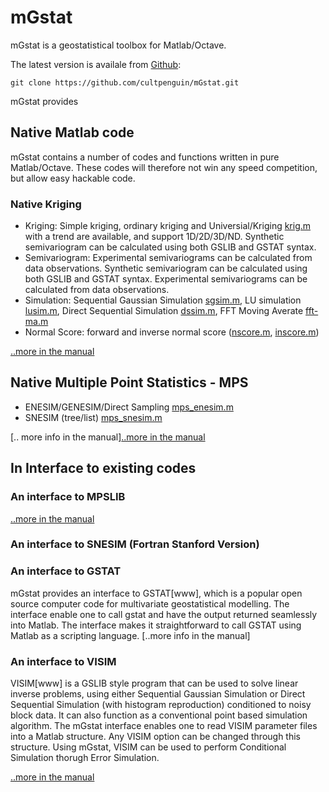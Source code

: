 # mGstat
mGstat is a geostatistical toolbox for Matlab/Octave.

The latest version is availale from [Github](https://github.com/cultpenguin/mGstat):

    git clone https://github.com/cultpenguin/mGstat.git


mGstat provides

## Native Matlab code
mGstat contains a number of codes and functions written in pure Matlab/Octave.
These codes will therefore not win any speed competition, but allow easy hackable code.

### Native Kriging
* Kriging: Simple kriging, ordinary kriging and Universial/Kriging [krig.m](mfiles/krig.m) with a trend are available, and support 1D/2D/3D/ND. Synthetic semivariogram can be calculated using both GSLIB and GSTAT syntax.
* Semivariogram: Experimental semivariograms can be calculated from data observations. Synthetic semivariogram can be calculated using both GSLIB and GSTAT syntax. Experimental semivariograms can be calculated from data observations. 
* Simulation: Sequential Gaussian Simulation [sgsim.m](mfiles/sgsim.m), LU simulation [lusim.m](mfiles/lusim.m), Direct Sequential Simulation [dssim.m](mfiles/dssim.m), FFT Moving Averate [fft-ma.m](mfiles/fft-ma.m)
* Normal Score: forward and inverse normal score ([nscore.m](mfiles/nscore.m), [inscore.m](mfiles/inscore.m))

[..more in the manual](doc/chapKriging.md)

## Native Multiple Point Statistics - MPS
* ENESIM/GENESIM/Direct Sampling [mps_enesim.m](mps/mps_enesim.m)
* SNESIM (tree/list) [mps_snesim.m](mps/mps_snesim.m)

[.. more info in the manual][..more in the manual](mps/README_mps.md)

## In Interface to existing codes

### An interface to MPSLIB

[..more in the manual](doc/chapMPSLIB.md)

### An interface to SNESIM (Fortran Stanford Version)

### An interface to GSTAT
mGstat provides an interface to GSTAT[www], which is a popular open source computer code for multivariate geostatistical modelling.
The interface enable one to call gstat and have the output returned seamlessly into Matlab. 
The interface makes it straightforward to call GSTAT using Matlab as a scripting language. 
[..more info in the manual]

### An interface to VISIM
VISIM[www] is a GSLIB style program that can be used to solve linear inverse problems, using either Sequential Gaussian Simulation or Direct Sequential Simulation (with histogram reproduction) conditioned to noisy block data.
It can also function as a conventional point based simulation algorithm.
The mGstat interface enables one to read VISIM parameter files into a Matlab structure. Any VISIM option can be changed through this structure.
Using mGstat, VISIM can be used to perform Conditional Simulation thorugh Error Simulation.

[..more in the manual](doc/chapVISIM.md)

